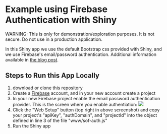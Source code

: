# Example using Firebase Authentication with Shiny

WARNING: This is only for demonstration/exploration purposes.  It is not secure.  Do not use in a production application.

In this Shiny app we use the default Bootstrap css provided with Shiny, and we use Firebase's email/password
authentication.  Additional information available in [the blog post](https://www.tychobra.com/posts/2019-01-03-firebasse-auth-wtih-shiny/). 

## Steps to Run this App Locally 

1. download or clone this repository
2. Create a [Firebase](https://firebase.google.com/) account, and in your new account create a project 
3. In your new Firebase project enable the email password authentication provider.  This is the screen where you enable authentiation:
![](https://res.cloudinary.com/dxqnb8xjb/image/upload/v1546446242/firebase-auth-screenshot_rdn9sr.png)
4. Click the "Web Setup" button (top right in above screenshot) and copy your project's "apiKey", "authDomain", and "projectId" into the object defined in line 3 of the file "www/sof-auth.js"
5. Run the Shiny app

